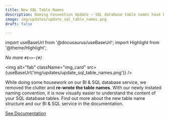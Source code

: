 ```yaml
---
title: New SQL Table Names
description: Naming Convention Update – SQL database table names have been renamed to make it even easier to work with the third-party Business Intelligence tools incorporated into Cotalker.
image: img/updates/update_sql_table_names.png
draft: false

---
```


import useBaseUrl from '@docusaurus/useBaseUrl'; 
import Highlight from '@theme/Highlight';


<div className="align-center">
<div className="card">
<div className="card__header">

<span className="hero__subtitle"><em>

No more `#$<>~{#}`

</em></span>

</div>
<div className="card__image">

<img alt="fab" className="img_card" src={useBaseUrl('img/updates/update_sql_table_names.png')} />
<br/>

</div>
<div className="card__body">

While doing some housework on our BI & SQL database service, we removed the clutter and **re-wrote the table names**. With our newly instated naming convention, it is now visually easier to understand the content of your SQL database tables. Find out more about the new table name structure and our BI & SQL service in the documentation. 

</div>
<div className="card__footer text-center align-padding-center">

<a className="button button--info button--block" href="/docs/documentation/sql_bi/model">See Documentation</a>
<br/>

</div>
</div>
</div>
